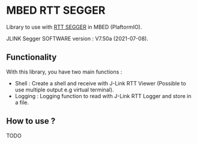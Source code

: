 # MBED RTT SEGGER

Library to use with [RTT SEGGER](https://www.segger.com/products/debug-probes/j-link/technology/about-real-time-transfer/) in MBED (PlaftormIO).

JLINK Segger SOFTWARE version : V7.50a (2021-07-08).

## Functionality

With this library, you have two main functions :
- Shell : Create a shell and receive with J-Link RTT Viewer (Possible to use multiple output e.g virtual terminal).
- Logging : Logging function to read with J-Link RTT Logger and store in a file.

## How to use ?

TODO